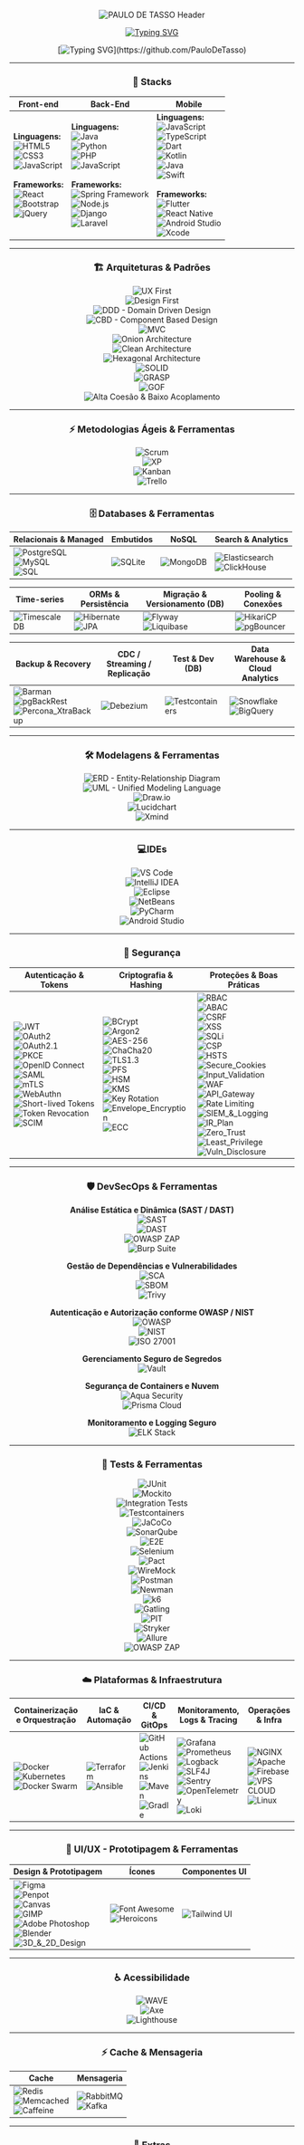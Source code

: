 <div align="center">
  
<img src="data:image/svg+xml;utf8,<svg xmlns='http://www.w3.org/2000/svg' width='1' height='160'></svg>" alt="" />

  <img
    width="100%"
    src="https://capsule-render.vercel.app/api?type=waving&color=0:0A192F,100:00B4D8&height=180&section=header&text=PAULO+DE+TASSO&fontSize=30&fontColor=ffffff&animation=twinkling&fontAlignY=35"
    alt="PAULO DE TASSO Header"
  />

[![Typing SVG](https://readme-typing-svg.demolab.com/?color=ffffff&size=35&center=true&vCenter=true&width=1000&lines=Ol%C3%A1%2C+Eu+Sou+Paulo+de+Tasso;Engenheiro+de+Software+em+forma%C3%A7%C3%A3o+-+6/8;+DevSecOps+FullStack;Seja+Bem-vindo%21%F0%9F%8E%89)](https://github.com/PauloDeTasso)


[![Typing SVG](https://readme-typing-svg.demolab.com?font=Fira+Code&size=20&pause=1000&color=FFFFFF&center=true&vCenter=true&width=1000&lines=...ALWAYS+LEARNING+📚...;...BUILDING+EVERY+DAY+🚀...;...SHARING+KNOWLEDGE+🤝...)](https://github.com/PauloDeTasso)

---

### 🚀 **Stacks**

| Front-end | Back-End | Mobile |
| - | - | - |
| **Linguagens:** <br> ![HTML5](https://img.shields.io/badge/HTML5-E34F26?style=for-the-badge&logo=html5&logoColor=white) <br> ![CSS3](https://img.shields.io/badge/CSS3-1572B6?style=for-the-badge&logo=css3&logoColor=white) <br> ![JavaScript](https://img.shields.io/badge/JavaScript-F7DF1E?style=for-the-badge&logo=javascript&logoColor=black) <br><br> **Frameworks:** <br> ![React](https://img.shields.io/badge/React-20232A?style=for-the-badge&logo=react&logoColor=61DAFB) <br> ![Bootstrap](https://img.shields.io/badge/Bootstrap-7952B3?style=for-the-badge&logo=bootstrap&logoColor=white) <br> ![jQuery](https://img.shields.io/badge/jQuery-0769AD?style=for-the-badge&logo=jquery&logoColor=white) | **Linguagens:** <br> ![Java](https://img.shields.io/badge/Java-ED8B00?style=for-the-badge&logo=java&logoColor=white) <br> ![Python](https://img.shields.io/badge/Python-3776AB?style=for-the-badge&logo=python&logoColor=white) <br> ![PHP](https://img.shields.io/badge/PHP-777BB4?style=for-the-badge&logo=php&logoColor=white) <br> ![JavaScript](https://img.shields.io/badge/JavaScript-F7DF1E?style=for-the-badge&logo=javascript&logoColor=black) <br><br> **Frameworks:** <br> ![Spring Framework](https://img.shields.io/badge/Spring-6DB33F?style=for-the-badge&logo=spring&logoColor=white) <br> ![Node.js](https://img.shields.io/badge/Node.js-339933?style=for-the-badge&logo=nodedotjs&logoColor=white) <br> ![Django](https://img.shields.io/badge/Django-092E20?style=for-the-badge&logo=django&logoColor=white) <br> ![Laravel](https://img.shields.io/badge/Laravel-F9322C?style=for-the-badge&logo=laravel&logoColor=white) | **Linguagens:** <br> ![JavaScript](https://img.shields.io/badge/JavaScript-F7DF1E?style=for-the-badge&logo=javascript&logoColor=black) <br> ![TypeScript](https://img.shields.io/badge/TypeScript-3178C6?style=for-the-badge&logo=typescript&logoColor=white) <br> ![Dart](https://img.shields.io/badge/Dart-0175C2?style=for-the-badge&logo=dart&logoColor=white) <br> ![Kotlin](https://img.shields.io/badge/Kotlin-0095D5?style=for-the-badge&logo=kotlin&logoColor=white) <br> ![Java](https://img.shields.io/badge/Java-ED8B00?style=for-the-badge&logo=java&logoColor=white) <br> ![Swift](https://img.shields.io/badge/Swift-FA7343?style=for-the-badge&logo=swift&logoColor=white) <br><br> **Frameworks:** <br> ![Flutter](https://img.shields.io/badge/Flutter-02569B?style=for-the-badge&logo=flutter&logoColor=white) <br> ![React Native](https://img.shields.io/badge/React_Native-20232A?style=for-the-badge&logo=react&logoColor=61DAFB) <br> ![Android Studio](https://img.shields.io/badge/Android_Studio-3DDC84?style=for-the-badge&logo=android&logoColor=white) <br> ![Xcode](https://img.shields.io/badge/Xcode-147EFB?style=for-the-badge&logo=xcode&logoColor=white) |

---

### 🏗️ **Arquiteturas & Padrões**

![UX First](https://img.shields.io/badge/UX-First-8e44ad?style=for-the-badge)  
![Design First](https://img.shields.io/badge/Design-First-2980b9?style=for-the-badge)  
![DDD - Domain Driven Design](https://img.shields.io/badge/DDD-Domain%20Driven%20Design-6f42c1?style=for-the-badge)  
![CBD - Component Based Design](https://img.shields.io/badge/CBD-Component%20Based%20Design-0078d4?style=for-the-badge)  
![MVC](https://img.shields.io/badge/MVC-Model%2C%20View%2C%20Controller-4B0082?style=for-the-badge)  
![Onion Architecture](https://img.shields.io/badge/Onion-Architecture-ff69b4?style=for-the-badge)  
![Clean Architecture](https://img.shields.io/badge/Clean-Architecture-2ca02c?style=for-the-badge)  
![Hexagonal Architecture](https://img.shields.io/badge/Hexagonal-Architecture-f4b400?style=for-the-badge)  
![SOLID](https://img.shields.io/badge/SOLID-Principles-1f77b4?style=for-the-badge)  
![GRASP](https://img.shields.io/badge/GRASP-Principles-9467bd?style=for-the-badge)  
![GOF](https://img.shields.io/badge/GOF-Design%20Patterns-ff7f0e?style=for-the-badge)  
![Alta Coesão & Baixo Acoplamento](https://img.shields.io/badge/High%20Cohesion-Low%20Coupling-17becf?style=for-the-badge)

---

### ⚡ **Metodologias Ágeis & Ferramentas**

![Scrum](https://img.shields.io/badge/Scrum-Agile-6f42c1?style=for-the-badge)  
![XP](https://img.shields.io/badge/Extreme%20Programming-Agile-9467bd?style=for-the-badge)  
![Kanban](https://img.shields.io/badge/Kanban-Agile-0078d4?style=for-the-badge)  
![Trello](https://img.shields.io/badge/Trello-Agile-0052CC?style=for-the-badge&logo=trello&logoColor=white)

---

### 🗄️ **Databases & Ferramentas**

| Relacionais & Managed | Embutidos | NoSQL | Search & Analytics |
|----------------------|-----------|-------|--------------------|
| ![PostgreSQL](https://img.shields.io/badge/PostgreSQL-316192?style=for-the-badge&logo=postgres&logoColor=white)<br>![MySQL](https://img.shields.io/badge/MySQL-4479A1?style=for-the-badge&logo=mysql&logoColor=white)<br>![SQL](https://img.shields.io/badge/SQL-003B57?style=for-the-badge) | ![SQLite](https://img.shields.io/badge/SQLite-003B57?style=for-the-badge&logo=sqlite&logoColor=white) | ![MongoDB](https://img.shields.io/badge/MongoDB-47A248?style=for-the-badge&logo=mongodb&logoColor=white) | ![Elasticsearch](https://img.shields.io/badge/Elasticsearch-005571?style=for-the-badge&logo=elasticsearch&logoColor=white)<br>![ClickHouse](https://img.shields.io/badge/ClickHouse-FF6B00?style=for-the-badge&logo=clickhouse&logoColor=white) |

| Time-series | ORMs & Persistência | Migração & Versionamento (DB) | Pooling & Conexões |
|-------------|---------------------|-------------------------------|--------------------|
| ![TimescaleDB](https://img.shields.io/badge/TimescaleDB-0055B8?style=for-the-badge) | ![Hibernate](https://img.shields.io/badge/Hibernate-59666C?style=for-the-badge&logo=hibernate&logoColor=white)<br>![JPA](https://img.shields.io/badge/JPA-6B8E23?style=for-the-badge) | ![Flyway](https://img.shields.io/badge/Flyway-CC0200?style=for-the-badge&logo=flyway&logoColor=white)<br>![Liquibase](https://img.shields.io/badge/Liquibase-0A2540?style=for-the-badge&logo=liquibase&logoColor=white) | ![HikariCP](https://img.shields.io/badge/HikariCP-2C7BE5?style=for-the-badge)<br>![pgBouncer](https://img.shields.io/badge/pgBouncer-2F8EDE?style=for-the-badge) |

| Backup & Recovery | CDC / Streaming / Replicação | Test & Dev (DB) | Data Warehouse & Cloud Analytics |
|-------------------|------------------------------|-----------------|----------------------------------|
| ![Barman](https://img.shields.io/badge/Barman-Backup-007ACC?style=for-the-badge)<br>![pgBackRest](https://img.shields.io/badge/pgBackRest-Backup-FF6F00?style=for-the-badge)<br>![Percona_XtraBackup](https://img.shields.io/badge/Percona_XtraBackup-FF6F00?style=for-the-badge) | ![Debezium](https://img.shields.io/badge/Debezium-7C3AED?style=for-the-badge) | ![Testcontainers](https://img.shields.io/badge/Testcontainers-0DB7ED?style=for-the-badge) | ![Snowflake](https://img.shields.io/badge/Snowflake-2D9CDB?style=for-the-badge&logo=snowflake&logoColor=white)<br>![BigQuery](https://img.shields.io/badge/BigQuery-4285F4?style=for-the-badge&logo=googlecloud&logoColor=white) |

---

<div align="center">

### 🛠️ **Modelagens & Ferramentas**
![ERD - Entity-Relationship Diagram](https://img.shields.io/badge/ERD-Entity%20Relationship%20Diagram-FF8C00?style=for-the-badge)  
![UML - Unified Modeling Language](https://img.shields.io/badge/UML-Unified%20Modeling%20Language-00CED1?style=for-the-badge)  
![Draw.io](https://img.shields.io/badge/Draw.io-F08705?style=for-the-badge&logo=diagramsdotnet&logoColor=white)  
![Lucidchart](https://img.shields.io/badge/Lucidchart-2D2D2D?style=for-the-badge&logo=lucidchart&logoColor=F96D00)  
![Xmind](https://img.shields.io/badge/Xmind-FF4B4B?style=for-the-badge&logo=xmind&logoColor=white)  

</div>

---

<div align="center">

### 💻**IDEs**

![VS Code](https://img.shields.io/badge/VS%20Code-007ACC?style=for-the-badge&logo=visualstudiocode&logoColor=white)  
![IntelliJ IDEA](https://img.shields.io/badge/IntelliJ_IDEA-000000?style=for-the-badge&logo=intellijidea&logoColor=white)  
![Eclipse](https://img.shields.io/badge/Eclipse-2C2255?style=for-the-badge&logo=eclipseide&logoColor=white)  
![NetBeans](https://img.shields.io/badge/NetBeans-2D3E50?style=for-the-badge&logo=apache-netbeans&logoColor=white)  
![PyCharm](https://img.shields.io/badge/PyCharm-000000?style=for-the-badge&logo=pycharm&logoColor=white)  
![Android Studio](https://img.shields.io/badge/Android_Studio-3DDC84?style=for-the-badge&logo=androidstudio&logoColor=white)  

</div>

---

### 🔐 **Segurança**

| Autenticação & Tokens | Criptografia & Hashing | Proteções & Boas Práticas |
|----------------------|----------------------|---------------------------|
| ![JWT](https://img.shields.io/badge/JWT-000000?style=for-the-badge&logo=JSONWebTokens&logoColor=white) <br> ![OAuth2](https://img.shields.io/badge/OAuth2-4285F4?style=for-the-badge&logo=oauth&logoColor=white) <br> ![OAuth2.1](https://img.shields.io/badge/OAuth2.1-Auth-0078D7?style=for-the-badge) <br> ![PKCE](https://img.shields.io/badge/PKCE-Proof%20Key-6B7280?style=for-the-badge) <br> ![OpenID Connect](https://img.shields.io/badge/OpenID_Connect-007ACC?style=for-the-badge&logo=openid&logoColor=white) <br> ![SAML](https://img.shields.io/badge/SAML-FF6600?style=for-the-badge&logo=saml&logoColor=white) <br> ![mTLS](https://img.shields.io/badge/mTLS-Mutual_TLS-0EA5E9?style=for-the-badge) <br> ![WebAuthn](https://img.shields.io/badge/WebAuthn-FIDO2-10B981?style=for-the-badge) <br> ![Short-lived Tokens](https://img.shields.io/badge/Short-Lived%20Tokens-FF6F61?style=for-the-badge) <br> ![Token Revocation](https://img.shields.io/badge/Token_Revocation-Revocation-8B5CF6?style=for-the-badge) <br> ![SCIM](https://img.shields.io/badge/SCIM-Provisioning-7C3AED?style=for-the-badge) | ![BCrypt](https://img.shields.io/badge/BCrypt-FF6F00?style=for-the-badge) <br> ![Argon2](https://img.shields.io/badge/Argon2-339933?style=for-the-badge) <br> ![AES-256](https://img.shields.io/badge/AES-256-0078D7?style=for-the-badge) <br> ![ChaCha20](https://img.shields.io/badge/ChaCha20-9933FF?style=for-the-badge) <br> ![TLS1.3](https://img.shields.io/badge/TLS_1.3-Transport-0EA5E9?style=for-the-badge) <br> ![PFS](https://img.shields.io/badge/PFS-Forward_Secrecy-06B6D4?style=for-the-badge) <br> ![HSM](https://img.shields.io/badge/HSM-Hardware_KS-1F2937?style=for-the-badge) <br> ![KMS](https://img.shields.io/badge/KMS-Key_Management-7C3AED?style=for-the-badge) <br> ![Key Rotation](https://img.shields.io/badge/Key_Rotation-Rotate-059669?style=for-the-badge) <br> ![Envelope_Encryption](https://img.shields.io/badge/Envelope_Encryption-Pattern-0EA5A4?style=for-the-badge) <br> ![ECC](https://img.shields.io/badge/ECC-Elliptic_Curves-8B5CF6?style=for-the-badge) | ![RBAC](https://img.shields.io/badge/RBAC-5A5A5A?style=for-the-badge) <br> ![ABAC](https://img.shields.io/badge/ABAC-6B7280?style=for-the-badge) <br> ![CSRF](https://img.shields.io/badge/CSRF-Protected-F59E0B?style=for-the-badge) <br> ![XSS](https://img.shields.io/badge/XSS-Filtered-DC2626?style=for-the-badge) <br> ![SQLi](https://img.shields.io/badge/SQLi-Prevented-8B0000?style=for-the-badge) <br> ![CSP](https://img.shields.io/badge/Content_Security_Policy-1E40AF?style=for-the-badge) <br> ![HSTS](https://img.shields.io/badge/HSTS-Strict-0F172A?style=for-the-badge) <br> ![Secure_Cookies](https://img.shields.io/badge/Secure_Cookies-HttpOnly%20Secure%20SameSite-059669?style=for-the-badge) <br> ![Input_Validation](https://img.shields.io/badge/Input_Validation-Encoding-FB923C?style=for-the-badge) <br> ![WAF](https://img.shields.io/badge/WAF-Web_Application_Firewall-7C3AED?style=for-the-badge) <br> ![API_Gateway](https://img.shields.io/badge/API_Gateway-Gateway-0EA5E9?style=for-the-badge) <br> ![Rate Limiting](https://img.shields.io/badge/Rate_Limiting-F59E0B?style=for-the-badge) <br> ![SIEM_&_Logging](https://img.shields.io/badge/SIEM_Logging-Monitoring-1F2937?style=for-the-badge) <br> ![IR_Plan](https://img.shields.io/badge/Incident_Response-Plan-F43F5E?style=for-the-badge) <br> ![Zero_Trust](https://img.shields.io/badge/Zero_Trust-Model-0EA5A4?style=for-the-badge) <br> ![Least_Privilege](https://img.shields.io/badge/Least_Privilege-Policy-64748B?style=for-the-badge) <br> ![Vuln_Disclosure](https://img.shields.io/badge/Vuln_Disclosure-Bounty%2FPolicy-065F46?style=for-the-badge)

---

<div align="center">

### 🛡️ **DevSecOps & Ferramentas**

**Análise Estática e Dinâmica (SAST / DAST)**  
![SAST](https://img.shields.io/badge/SAST-SAST-DC2626?style=for-the-badge)  
![DAST](https://img.shields.io/badge/DAST-DAST-F59E0B?style=for-the-badge)  
![OWASP ZAP](https://img.shields.io/badge/OWASP%20ZAP-Security-FF5722?style=for-the-badge&logo=owasp&logoColor=white)  
![Burp Suite](https://img.shields.io/badge/Burp_Suite-PenTest-FBBF24?style=for-the-badge)  

**Gestão de Dependências e Vulnerabilidades**  
![SCA](https://img.shields.io/badge/SCA-Dependency%20Scan-0EA5A4?style=for-the-badge)  
![SBOM](https://img.shields.io/badge/SBOM-Software%20Bill%20of%20Materials-7C3AED?style=for-the-badge)  
![Trivy](https://img.shields.io/badge/Trivy-Scanner-1F2937?style=for-the-badge)  

**Autenticação e Autorização conforme OWASP / NIST**  
![OWASP](https://img.shields.io/badge/OWASP-Top10-FF5722?style=for-the-badge&logo=owasp&logoColor=white)  
![NIST](https://img.shields.io/badge/NIST-Cybersecurity-0078D7?style=for-the-badge&logo=nist&logoColor=white)  
![ISO 27001](https://img.shields.io/badge/ISO%2027001-Compliance-00B14F?style=for-the-badge)  

**Gerenciamento Seguro de Segredos**  
![Vault](https://img.shields.io/badge/HashiCorp_Vault-Secrets-6C63FF?style=for-the-badge)  

**Segurança de Containers e Nuvem**  
![Aqua Security](https://img.shields.io/badge/Aqua_Security-Containers-0EA5E9?style=for-the-badge)  
![Prisma Cloud](https://img.shields.io/badge/Prisma_Cloud-CSPM-10B981?style=for-the-badge)  

**Monitoramento e Logging Seguro**  
![ELK Stack](https://img.shields.io/badge/ELK_Stack-Monitoring-F59E0B?style=for-the-badge)  

</div>

---

<div align="center">

### 🧪 **Tests & Ferramentas**

![JUnit](https://img.shields.io/badge/JUnit-25A162?style=for-the-badge)  
![Mockito](https://img.shields.io/badge/Mockito-6B7280?style=for-the-badge)  
![Integration Tests](https://img.shields.io/badge/Integration%20Tests-0EA5A4?style=for-the-badge)  
![Testcontainers](https://img.shields.io/badge/Testcontainers-0DB7ED?style=for-the-badge)  
![JaCoCo](https://img.shields.io/badge/JaCoCo-CB2027?style=for-the-badge)  
![SonarQube](https://img.shields.io/badge/SonarQube-4E9BCD?style=for-the-badge)  
![E2E](https://img.shields.io/badge/E2E-Playwright%20%7C%20Cypress-DB2777?style=for-the-badge)  
![Selenium](https://img.shields.io/badge/Selenium-43B02A?style=for-the-badge)  
![Pact](https://img.shields.io/badge/Pact-7C3AED?style=for-the-badge)  
![WireMock](https://img.shields.io/badge/WireMock-0EA5A4?style=for-the-badge)  
![Postman](https://img.shields.io/badge/Postman-FF6C37?style=for-the-badge&logo=postman&logoColor=white)  
![Newman](https://img.shields.io/badge/Newman-FF6C37?style=for-the-badge)  
![k6](https://img.shields.io/badge/k6-2D67F2?style=for-the-badge)  
![Gatling](https://img.shields.io/badge/Gatling-DA4453?style=for-the-badge)  
![PIT](https://img.shields.io/badge/PIT-Mutation-FF6F61?style=for-the-badge)  
![Stryker](https://img.shields.io/badge/Stryker-Mutation-FF6F61?style=for-the-badge)  
![Allure](https://img.shields.io/badge/Allure-6B46C1?style=for-the-badge)  
![OWASP ZAP](https://img.shields.io/badge/OWASP%20ZAP-Security-FF5722?style=for-the-badge&logo=owasp&logoColor=white)

</div>

---

### ☁️ **Plataformas & Infraestrutura**

| Containerização e Orquestração | IaC & Automação | CI/CD & GitOps | Monitoramento, Logs & Tracing | Operações & Infra |
|-------------------------------|----------------|----------------|-------------------------------|-----------------|
| ![Docker](https://img.shields.io/badge/Docker-2496ED?style=for-the-badge&logo=docker&logoColor=white)<br>![Kubernetes](https://img.shields.io/badge/Kubernetes-326ce5?style=for-the-badge&logo=kubernetes&logoColor=white)<br>![Docker Swarm](https://img.shields.io/badge/Docker_Swarm-2CA5E0?style=for-the-badge&logo=docker&logoColor=white) | ![Terraform](https://img.shields.io/badge/Terraform-7B42BC?style=for-the-badge&logo=terraform&logoColor=white)<br>![Ansible](https://img.shields.io/badge/Ansible-000000?style=for-the-badge&logo=ansible&logoColor=white) | ![GitHub Actions](https://img.shields.io/badge/GitHub_Actions-2088FF?style=for-the-badge&logo=githubactions&logoColor=white)<br>![Jenkins](https://img.shields.io/badge/Jenkins-D24939?style=for-the-badge&logo=jenkins&logoColor=white)<br>![Maven](https://img.shields.io/badge/Maven-C71A36?style=for-the-badge&logo=apachemaven&logoColor=white)<br>![Gradle](https://img.shields.io/badge/Gradle-02303A?style=for-the-badge&logo=gradle&logoColor=white) | ![Grafana](https://img.shields.io/badge/Grafana-F46800?style=for-the-badge&logo=grafana&logoColor=white)<br>![Prometheus](https://img.shields.io/badge/Prometheus-E6522C?style=for-the-badge&logo=prometheus&logoColor=white)<br>![Logback](https://img.shields.io/badge/Logback-DC382D?style=for-the-badge&logoColor=white)<br>![SLF4J](https://img.shields.io/badge/SLF4J-5A5A5A?style=for-the-badge&logoColor=white)<br>![Sentry](https://img.shields.io/badge/Sentry-362D59?style=for-the-badge&logo=sentry&logoColor=white)<br>![OpenTelemetry](https://img.shields.io/badge/OpenTelemetry-4f62ad?style=for-the-badge&logo=opentelemetry&logoColor=white)<br>![Loki](https://img.shields.io/badge/Loki-000000?style=for-the-badge&logo=grafana&logoColor=white) | ![NGINX](https://img.shields.io/badge/NGINX-009639?style=for-the-badge&logo=nginx&logoColor=white)<br>![Apache](https://img.shields.io/badge/Apache-6BA335?style=for-the-badge&logo=apache&logoColor=white)<br>![Firebase](https://img.shields.io/badge/Firebase-FFCA28?style=for-the-badge&logo=firebase&logoColor=black)<br>![VPS CLOUD](https://img.shields.io/badge/VPS_CLOUD-00ADEF?style=for-the-badge&logo=linux&logoColor=white)<br>![Linux](https://img.shields.io/badge/Linux-FCC624?style=for-the-badge&logo=linux&logoColor=black) |

---

### 🎨 **UI/UX - Prototipagem & Ferramentas**

| Design & Prototipagem | Ícones | Componentes UI |
|------------------------|--------|----------------|
| ![Figma](https://img.shields.io/badge/Figma-F24E1E?style=for-the-badge&logo=figma&logoColor=white)<br>![Penpot](https://img.shields.io/badge/Penpot-000000?style=for-the-badge&logo=penpot&logoColor=white)<br>![Canvas](https://img.shields.io/badge/Canvas-36C5F0?style=for-the-badge&logo=canvas&logoColor=white)<br>![GIMP](https://img.shields.io/badge/GIMP-5C5543?style=for-the-badge&logo=gimp&logoColor=white)<br>![Adobe Photoshop](https://img.shields.io/badge/Photoshop-31A8FF?style=for-the-badge&logo=adobephotoshop&logoColor=white)<br>![Blender](https://img.shields.io/badge/Blender-F5792A?style=for-the-badge&logo=blender&logoColor=white)<br>![3D_&_2D_Design](https://img.shields.io/badge/3D_%26_2D-Design-orange?style=for-the-badge) | ![Font Awesome](https://img.shields.io/badge/Font_Awesome-339AF0?style=for-the-badge&logo=fontawesome&logoColor=white)<br>![Heroicons](https://img.shields.io/badge/HeroIcons-0EA5E9?style=for-the-badge&logo=heroicons&logoColor=white) | ![Tailwind UI](https://img.shields.io/badge/Tailwind_UI-38B2AC?style=for-the-badge&logo=tailwindcss&logoColor=white) |

---

### ♿ **Acessibilidade**

![WAVE](https://img.shields.io/badge/WAVE-Accessibility-FF6F61?style=for-the-badge)  
![Axe](https://img.shields.io/badge/Axe-Accessibility-4A90E2?style=for-the-badge)  
![Lighthouse](https://img.shields.io/badge/Lighthouse-Accessibility-F7DF1E?style=for-the-badge)  

---


### ⚡ **Cache & Mensageria**

| Cache | Mensageria |
|-------|------------|
| ![Redis](https://img.shields.io/badge/Redis-DC382D?style=for-the-badge&logo=redis&logoColor=white)<br>![Memcached](https://img.shields.io/badge/Memcached-0078D7?style=for-the-badge&logo=memcached&logoColor=white)<br>![Caffeine](https://img.shields.io/badge/Caffeine-FF6F00?style=for-the-badge&logoColor=white) | ![RabbitMQ](https://img.shields.io/badge/RabbitMQ-FF6600?style=for-the-badge&logo=rabbitmq&logoColor=white)<br>![Kafka](https://img.shields.io/badge/Kafka-231F20?style=for-the-badge&logo=apachekafka&logoColor=white) |

---

### 🔧 **Extras**

![Git](https://img.shields.io/badge/Git-F05032?style=for-the-badge&logo=git&logoColor=white)  
![GitHub](https://img.shields.io/badge/GitHub-181717?style=for-the-badge&logo=github&logoColor=white)  
![JSON](https://img.shields.io/badge/JSON-000000?style=for-the-badge&logo=json&logoColor=white)  
![ProfitChart](https://img.shields.io/badge/ProfitChart-NTSL-lightgrey?style=for-the-badge)

---

### 📖 **Documentações & Ferramentas**

| Especificações & APIs | Diagramas & Modelagem | Sites & Projetos |
|------------------------|------------------------|------------------|
| ![Swagger](https://img.shields.io/badge/Swagger-85EA2D?style=for-the-badge&logo=swagger&logoColor=black)<br>![OpenAPI](https://img.shields.io/badge/OpenAPI-6BA539?style=for-the-badge&logo=openapiinitiative&logoColor=white) | ![PlantUML](https://img.shields.io/badge/PlantUML-000000?style=for-the-badge&logo=plantuml&logoColor=white)<br>![Mermaid](https://img.shields.io/badge/Mermaid-00B4D8?style=for-the-badge&logo=mermaid&logoColor=white) | ![MkDocs](https://img.shields.io/badge/MkDocs-000000?style=for-the-badge&logo=mkdocs&logoColor=white)<br>![Docusaurus](https://img.shields.io/badge/Docusaurus-3ECC5F?style=for-the-badge&logo=docusaurus&logoColor=white)<br>![Notion](https://img.shields.io/badge/Notion-000000?style=for-the-badge&logo=notion&logoColor=white) |

---
  
<div align="center">

  <h3>🏅 Reconhecimentos Acadêmicos - Aluno Nota 10 – Estácio</h3>
  <p>
    Reconhecimento por excelência acadêmica nas disciplinas.
  </p>

  <table>
    <tr>
      <td align="center">
        <a href="./estacio_reconhecimento2025.jpg" target="_blank">
          <img src="./estacio_reconhecimento2025.jpg" alt="Parabenização Estácio 2025" width="300px"
               style="border: 5px solid #4B0082; border-radius: 15px; box-shadow: 0 4px 8px rgba(0,0,0,0.3);" />
        </a>
      </td>
      <td align="center">
        <a href="./estacio_reconhecimento2024.jpg" target="_blank">
          <img src="./estacio_reconhecimento2024.jpg" alt="Parabenização Estácio 2024" width="300px"
               style="border: 5px solid #4B0082; border-radius: 15px; box-shadow: 0 4px 8px rgba(0,0,0,0.3);" />
        </a>
      </td>
    </tr>
  </table>

</div>

---

<div align="center">

  <h3>🐾 Projetos em Destaque</h3>

  <h4>🐶 Adote um Pet</h4>

  <img src="./logo-prefeitura1.jpg" alt="Logo Prefeitura" width="200px" /><br><br>

  <p align="center" style="max-width: 600px; line-height: 1.6;">
    O projeto <strong>"Adote um Pet"</strong> é uma iniciativa de extensão da faculdade Estácio,<br>
    desenvolvida por Paulo de Tasso.<br><br>
    Em parceria com a Vigilância Sanitária de Imaculada-PB,<br>
    o projeto visa resgatar cães em situação de abandono<br>
    e disponibilizá-los para adoção no canil público.<br><br>
    O objetivo é oferecer um novo lar para esses animais<br>
    e promover a conscientização sobre a importância da adoção responsável.
  </p>

  <p>
    🔗 <a href="https://github.com/PauloDeTasso/AdoteUmPet" target="_blank">
    Acesse o repositório no GitHub</a>
  </p>

</div>

---

### 🌐 Portfólio de Projetos
<div align="center">
  <img src="./SITE-001.jpg" alt="Portfolio" width="50%" />
  <p>Este link reúne <b>alguns dos projetos desenvolvidos por Paulo de Tasso</b></p>
  🌐 <a href="https://paulodetasso.github.io/projetos/">Visite os projetos online</a>
</div>

---

  <img width="465px" height="140px" src="https://github-readme-stats.vercel.app/api?username=PauloDeTasso&show_icons=true&count_private=true&hide_border=true&title_color=1B998B&icon_color=1B998B&text_color=ffffff&bg_color=0a0c10&hide=contribs&include_all_commits=true&rank_icon=github" alt="Paulo GitHub stats" />
  <img width="427px" height="200px" src="https://github-readme-stats.vercel.app/api/top-langs/?username=PauloDeTasso&layout=compact&hide_border=true&title_color=1B998B&text_color=ffffff&bg_color=0a0c10" alt="Top languages"/>

---

### 🌍 **Conecte-se comigo**

[![Instagram](https://img.shields.io/badge/Instagram-@pauloconsorcio-purple?style=for-the-badge&logo=instagram)](https://instagram.com/paulo_de_tasso)  
[![WhatsApp](https://img.shields.io/badge/WhatsApp-Atendimento-green?style=for-the-badge&logo=whatsapp)](https://wa.me/5583998454848)  
[![LinkedIn](https://img.shields.io/badge/LinkedIn-Paulo%20de%20Tasso-blue?style=for-the-badge&logo=linkedin)](https://linkedin.com/in/paulodetasso)

<br/>

<a href="https://github.com/PauloDeTasso">
  <img 
    width="100%" 
    src="https://capsule-render.vercel.app/api?type=waving&color=0:0A192F,100:00B4D8&height=180&section=footer&text=Paulo+de+Tasso+-+DevSecOps+-+FullStack+&fontSize=30&fontColor=ffffff&animation=twinkling&fontAlignY=55" 
    alt="Footer"
  />
</a>

<img src="data:image/svg+xml;utf8,<svg xmlns='http://www.w3.org/2000/svg' width='1' height='160'></svg>" alt="" />

</div>
